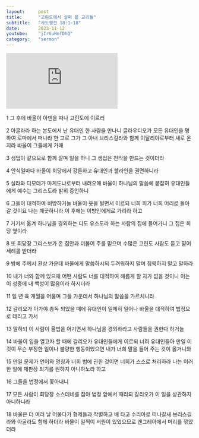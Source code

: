 ```yaml
---
layout:     post
title:      "고린도에서 살펴 볼 교리들"
subtitle:	"사도행전 18:1-18"
date:       2023-11-12
youtube:    "jIrVuHnfDhQ"
category:   "sermon"
---
```


<div class="youtube margin-large">
    <iframe src="https://www.youtube.com/embed/jIrVuHnfDhQ" title="YouTube video player" frameborder="0" allow="accelerometer; autoplay; clipboard-write; encrypted-media; gyroscope; picture-in-picture; web-share" allowfullscreen></iframe>
</div>

1 그 후에 바울이 아덴을 떠나 고린도에 이르러 

2 아굴라라 하는 본도에서 난 유대인 한 사람을 만나니 글라우디오가 모든 유대인을 명하여 로마에서 떠나라 한 고로 그가 그 아내 브리스길라와 함께 이달리야로부터 새로 온지라 바울이 그들에게 가매 

3 생업이 같으므로 함께 살며 일을 하니 그 생업은 천막을 만드는 것이더라

4 안식일마다 바울이 회당에서 강론하고 유대인과 헬라인을 권면하니라

5 실라와 디모데가 마게도냐로부터 내려오매 바울이 하나님의 말씀에 붙잡혀 유대인들에게 예수는 그리스도라 밝히 증언하니  

6 그들이 대적하여 비방하거늘 바울이 옷을 털면서 이르되 너희 피가 너희 머리로 돌아갈 것이요 나는 깨끗하니라 이 후에는 이방인에게로 가리라 하고

7 거기서 옮겨 하나님을 경외하는 디도 유스도라 하는 사람의 집에 들어가니 그 집은 회당 옆이라

8 또 회당장 그리스보가 온 집안과 더불어 주를 믿으며 수많은 고린도 사람도 듣고 믿어 세례를 받더라

9 밤에 주께서 환상 가운데 바울에게 말씀하시되 두려워하지 말며 침묵하지 말고 말하라

10 내가 너와 함께 있으매 어떤 사람도 너를 대적하여 해롭게 할 자가 없을 것이니 이는 이 성중에 내 백성이 많음이라 하시더라  

11 일 년 육 개월을 머물며 그들 가운데서 하나님의 말씀을 가르치니라

12 갈리오가 아가야 총독 되었을 때에 유대인이 일제히 일어나 바울을 대적하여 법정으로 데리고 가서

13 말하되 이 사람이 율법을 어기면서 하나님을 경외하라고 사람들을 권한다 하거늘

14 바울이 입을 열고자 할 때에 갈리오가 유대인들에게 이르되 너희 유대인들아 만일 이것이 무슨 부정한 일이나 불량한 행동이었으면 내가 너희 말을 들어 주는 것이 옳거니와

15 만일 문제가 언어와 명칭과 너희 법에 관한 것이면 너희가 스스로 처리하라 나는 이러한 일에 재판장 되기를 원하지 아니하노라 하고  

16 그들을 법정에서 쫓아내니

17 모든 사람이 회당장 소스데네를 잡아 법정 앞에서 때리되 갈리오가 이 일을 상관하지 아니하니라

18 바울은 더 여러 날 머물다가 형제들과 작별하고 배 타고 수리아로 떠나갈새 브리스길라와 아굴라도 함께 하더라 바울이 일찍이 서원이 있었으므로 겐그레아에서 머리를 깎았더라
